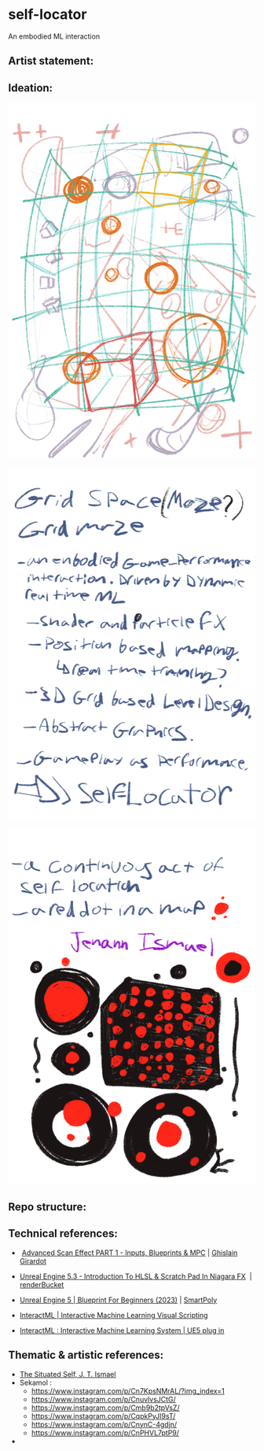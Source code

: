 # self-locator
 An embodied ML interaction
## Artist statement:
## Ideation:

 
![ideation image](./process/images/GridSpace-selfLocator-00.png)

![ideation image](./process/images/GridSpace-selfLocator-01.png)

![ideation image](./process/images/GridSpace-selfLocator-02.png)
## Repo structure:
## Technical references:
-  [Advanced Scan Effect PART 1 - Inputs, Blueprints & MPC](https://youtu.be/f5diUsuftEk?si=IqTBDFOUAiPGX3Z9 ) | [Ghislain Girardot](https://www.youtube.com/@ghislaingirardot)

- [Unreal Engine 5.3 - Introduction To HLSL & Scratch Pad In Niagara FX](https://youtu.be/ZNPzpXKvyL4?si=ksjnKMQj2tXugo9B)  | [renderBucket](https://www.youtube.com/@renderbucket)

- [Unreal Engine 5 | Blueprint For Beginners (2023)](https://www.youtube.com/watch?v=Xw9QEMFInYU ) | [SmartPoly](https://www.youtube.com/@SmartPoly)

- [InteractML | Interactive Machine Learning Visual Scripting](https://interactml.com/) 

- [InteractML : Interactive Machine Learning System | UE5 plug in](https://www.unrealengine.com/marketplace/en-US/product/interactml-interactive-machine-learning-system)
## Thematic & artistic references:

- [The Situated Self, J. T. Ismael](https://academic.oup.com/book/2503?login=true)
- Sekamol :
	- https://www.instagram.com/p/Cn7KpsNMrAL/?img_index=1
	- https://www.instagram.com/p/CnuvlvsJCtG/
	- https://www.instagram.com/p/Cmb9b2tpVsZ/
	- https://www.instagram.com/p/CqpkPyJI9sT/
	- https://www.instagram.com/p/CnynC-4gdjn/
	- https://www.instagram.com/p/CnPHVL7ptP9/
- 